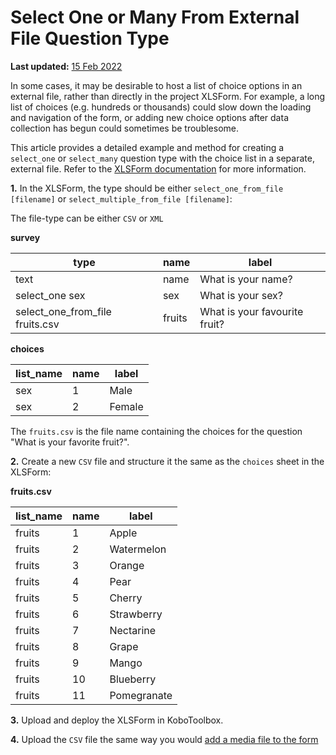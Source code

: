 # Select One or Many From External File Question Type
**Last updated:** <a href="https://github.com/kobotoolbox/docs/blob/511ea4cb3c698a4b45e7c2b4efd1af4e356e811f/source/external_file.md" class="reference">15 Feb 2022</a>

In some cases, it may be desirable to host a list of choice options in an
external file, rather than directly in the project XLSForm. For example, a long
list of choices (e.g. hundreds or thousands) could slow down the loading and
navigation of the form, or adding new choice options after data collection has
begun could sometimes be troublesome.

This article provides a detailed example and method for creating a `select_one`
or `select_many` question type with the choice list in a separate, external
file. Refer to the
[XLSForm documentation](https://xlsform.org/en/#multiple-choice-from-file) for
more information.

**1.** In the XLSForm, the type should be either
`select_one_from_file [filename]` or `select_multiple_from_file [filename]`:

<p class="note">The file-type can be either <code>CSV</code> or <code>XML</code></p>

**survey**

| type                            | name   | label                         |
| ------------------------------- | ------ | ----------------------------- |
| text                            | name   | What is your name?            |
| select_one sex                  | sex    | What is your sex?             |
| select_one_from_file fruits.csv | fruits | What is your favourite fruit? |

**choices**

| list_name | name | label  |
| --------- | ---- | ------ |
| sex       | 1    | Male   |
| sex       | 2    | Female |

<p class="note">The <code>fruits.csv</code> is the file name containing the choices for the question "What is your favorite fruit?".</p>

**2.** Create a new `CSV` file and structure it the same as the `choices` sheet
in the XLSForm:

**fruits.csv**

| list_name | name | label       |
| --------- | ---- | ----------- |
| fruits    | 1    | Apple       |
| fruits    | 2    | Watermelon  |
| fruits    | 3    | Orange      |
| fruits    | 4    | Pear        |
| fruits    | 5    | Cherry      |
| fruits    | 6    | Strawberry  |
| fruits    | 7    | Nectarine   |
| fruits    | 8    | Grape       |
| fruits    | 9    | Mango       |
| fruits    | 10   | Blueberry   |
| fruits    | 11   | Pomegranate |

**3.** Upload and deploy the XLSForm in KoboToolbox.

**4.** Upload the `CSV` file the same way you would
[add a media file to the form](media.md)
